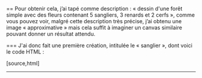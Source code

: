 == Pour obtenir cela, j’ai tapé comme description : « dessin d'une forêt simple avec des fleurs contenant 5 sangliers, 3 renards et 2 cerfs », comme vous pouvez voir, malgré cette description très précise, j’ai obtenu une image « approximative » mais cela suffit à imaginer un canvas similaire pouvant donner un résultat attendu.

=== J'ai donc fait une première création, intitulée le « sanglier », dont voici le code HTML :


[source,html]

----
<!DOCTYPE html>
<html>
  <head>
    <meta charset="utf-8"/>
    <title>Dessin d'un sanglier avec Canvas 2D</title>
  </head>
  <body>
    <canvas id="canvas" width="400" height="400"></canvas>
    <script>
      const canvas = document.getElementById("canvas");
      const ctx = canvas.getContext("2d");

      // Dessiner le corps
      ctx.fillStyle = "#8b4513";
      ctx.fillRect(100, 150, 120, 80);
      ctx.fillStyle = "#000000";
      ctx.fillRect(200, 150, 70, 80);
      ctx.fillStyle = "#8b4513";
      ctx.fillRect(270, 200, 60, 20);

      // Dessiner le bout de la queue
      ctx.beginPath();
      ctx.fillStyle = "#000000";
      ctx.arc(320, 210, 20, 0, 2 * Math.PI);
      ctx.fill();

      // Dessiner la tête
      ctx.beginPath();
      ctx.fillStyle = "#8b4513";
      ctx.arc(100, 160, 50, 0, 2 * Math.PI);
      ctx.fill();

      // Dessiner les oreilles
      ctx.beginPath();
      ctx.fillStyle = "#000000";
      ctx.arc(70, 115, 10, 0, 2 * Math.PI);
      ctx.fill();
      // Continuer avec le reste du dessin...
    </script>
  </body>
</html>
----

=== Et voici le code JavaScript associé pour l'intégrer au paysage :

[source,javascript]
----
import { AbstractForm } from './AbstractForm.js';

export class Sanglier extends AbstractForm {
  // ajouter des valeurs par défaut pour éviter les erreurs sur les arguments vides
  constructor(
    x = 0,
    y = 0,
    width = 0,
    height = 0,
    fillColor = '',
    strokeColor = '',
    strokeWidth = 2,
    pesanteur = false,
    ordreConstruction = 100
  ) {
    super(x, y, width, height, fillColor, strokeColor, strokeWidth, pesanteur, ordreConstruction)
  }

  sanglier(ctx, dx, dy) {
    // Continuer avec le dessin du sanglier...
  }

  // Fonction pour dessiner la forme spécifique à cette classe
  draw(ctx) {
    ctx.save()
    this.sanglier(ctx, this.x, this.y)
    // restaurer les styles
    ctx.restore()
  }

  // Fonction pour créer un tableau d'objets de type Sanglier
  static buildForms() {
    let forms = [];
    forms.push(new Sanglier(~~(Math.random() * 2000), ~~(Math.random() * 500), 100, 100, 'blue', 'pink', 1, true, 50));
    forms.push(new Sanglier(~~(Math.random() * 2000), ~~(Math.random() * 700), 100, 100, 'blue', 'black', 1, false, 50));
    // Continuer avec d'autres formes si nécessaire...
  }
}
